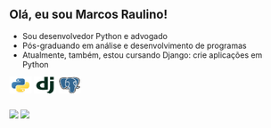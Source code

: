 ## Olá, eu sou Marcos Raulino!

- Sou desenvolvedor Python e advogado
- Pós-graduando em análise e desenvolvimento de programas
- Atualmente, também, estou cursando Django: crie aplicações em Python

<div style="display: inline_block">
  <img align="center" alt="Raulino-Python" height="30" width="40" src="https://raw.githubusercontent.com/devicons/devicon/master/icons/python/python-original.svg">
  <img align="center" alt="Raulino-Django" height="30" width="40" src="https://raw.githubusercontent.com/devicons/devicon/master/icons/django/django-plain.svg">
	<img align="center" alt="Raulino-Django" height="30" width="40" src="https://raw.githubusercontent.com/devicons/devicon/master/icons/postgresql/postgresql-original.svg">
</div>

##
 
<div> 
  <a href = "mailto:marcosfsraulino@gmail.com"><img src="https://img.shields.io/badge/-Gmail-%23333?style=for-the-badge&logo=gmail&logoColor=white" target="_blank"></a>
  <a href="https://www.linkedin.com/in/marcosraulino/" target="_blank"><img src="https://img.shields.io/badge/-LinkedIn-%230077B5?style=for-the-badge&logo=linkedin&logoColor=white" target="_blank"></a> 
</div>
